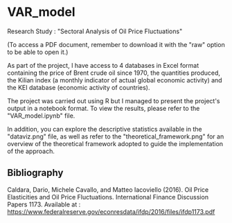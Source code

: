 # VAR_model
Research Study : "Sectoral Analysis of Oil Price Fluctuations" 

(To access a PDF document, remember to download it with the "raw" option to be able to open it.)

As part of the project, I have access to 4 databases in Excel format containing the price of Brent crude oil since 1970, the quantities produced, the Kilian index (a monthly indicator of actual global economic activity) and the KEI database (economic activity of countries).

The project was carried out using R but I managed to present the project's output in a notebook format. To view the results, please refer to the "VAR_model.ipynb" file.

In addition, you can explore the descriptive statistics available in the "dataviz.png" file, as well as refer to the "theoretical_framework.png" for an overview of the theoretical framework adopted to guide the implementation of the approach.

## Bibliography

Caldara, Dario, Michele Cavallo, and Matteo Iacoviello (2016). Oil Price Elasticities and Oil Price Fluctuations.
International Finance Discussion Papers 1173. Available at : https://www.federalreserve.gov/econresdata/ifdp/2016/files/ifdp1173.pdf
